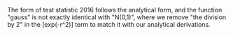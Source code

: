 The form of test statistic 2016 follows the analytical form, and the function "gauss" is not exactly identical with "N(0,1)", where we remove "the division by 2" in the [exp(-r^2)] term to match it with our analytical derivations.
